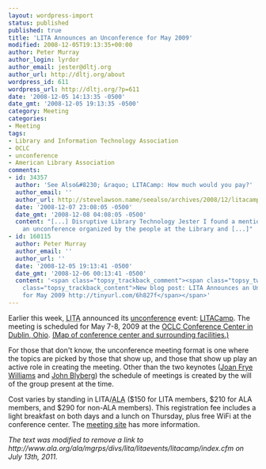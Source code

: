 ```yaml
---
layout: wordpress-import
status: published
published: true
title: 'LITA Announces an Unconference for May 2009'
modified: 2008-12-05T19:13:35+00:00
author: Peter Murray
author_login: lyrdor
author_email: jester@dltj.org
author_url: http://dltj.org/about
wordpress_id: 611
wordpress_url: http://dltj.org/?p=611
date: '2008-12-05 14:13:35 -0500'
date_gmt: '2008-12-05 19:13:35 -0500'
category: Meeting
categories:
- Meeting
tags:
- Library and Information Technology Association
- OCLC
- unconference
- American Library Association
comments:
- id: 34357
  author: 'See Also&#8230; &raquo; LITACamp: How much would you pay?'
  author_email: ''
  author_url: http://stevelawson.name/seealso/archives/2008/12/litacamp_how_much_would_you_pay.html
  date: '2008-12-07 23:08:05 -0500'
  date_gmt: '2008-12-08 04:08:05 -0500'
  content: "[...] Disruptive Library Technology Jester I found a mention of LITACamp,
    an unconference organized by the people at the Library and [...]"
- id: 160115
  author: Peter Murray
  author_email: ''
  author_url: ''
  date: '2008-12-05 19:13:41 -0500'
  date_gmt: '2008-12-06 00:13:41 -0500'
  content: '<span class="topsy_trackback_comment"><span class="topsy_twitter_username"><span
    class="topsy_trackback_content">New blog post: LITA Announces an Unconference
    for May 2009 http://tinyurl.com/6h827f</span></span>'
---
```

<p>Earlier this week, <acronym title="Library and Information Technology Association">LITA</acronym> <span class="removed_link" title="http://www.ala.org/ala/mgrps/divs/lita/litaevents/litacamp/index.cfm">announced</span> its <a href="http://en.wikipedia.org/wiki/Unconference" title="Unconference" rel="wikipedia" class="zem_slink">unconference</a> event: <a href="http://litacamp.pbwiki.com/" title="LITA Camp wiki">LITACamp</a>.  The meeting is scheduled for May 7-8, 2009 at the <a href="http://www.oclc.org/conferencecenter/default.htm" title="The Conference Center at OCLC">OCLC Conference Center in Dublin, Ohio</a>. <!--more--> <a href="http://maps.google.com/maps/ms?ie=UTF8&amp;hl=en&amp;msa=0&amp;msid=115638068338367382765.000451c13722d816473a8&amp;ll=40.102137,-83.125219&amp;spn=0.008239,0.015643&amp;t=h&amp;z=16" title="Map of the OCLC Conference Center and surrounding facilities">(Map of conference center and surrounding facilities.)</a></p>
<p>For those that don't know, the unconference meeting format is one where the topics are picked by those that show up, and those that show up play an active role in creating the meeting.  Other than the two keynotes (<a href="http://www.jfwilliams.com/" title="Joan Frye Williams&#039; homepage">Joan Frye Williams</a> and <a href="http://www.blyberg.net/" title="John Blyberg&#039;s homepage">John Blyberg</a>) the schedule of meetings is created by the will of the group present at the time.</p>
<p>Cost varies by standing in LITA/<acronym title="American Library Association">ALA</acronym> ($150 for LITA members, $210 for ALA members, and $290 for non-ALA members).  This registration fee includes a light breakfast on both days and a lunch on Thursday, plus free WiFi at the conference center.  The <a href="http://litacamp.pbwiki.com/" title="LITA Camp wiki">meeting site</a> has more information. </p>
<p style="padding:0;margin:0;font-style:italic;" class="removed_link">The text was modified to remove a link to http://www.ala.org/ala/mgrps/divs/lita/litaevents/litacamp/index.cfm on July 13th, 2011.</p>
